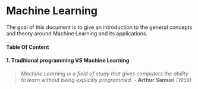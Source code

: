 # Machine Learning

The goal of this document is to give an introduction to the general concepts and theory around Machine Learning and its applications. 



#### Table Of Content



#### 1. Traditional programming VS Machine Learning

> *Machine Learning is a field of study that gives computers the ability to learn without being explicitly programmed.* - **Arthur Samuel** (1959)

